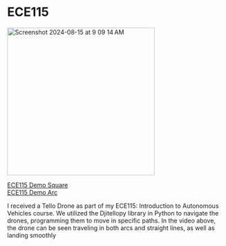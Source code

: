 # ECE115

<img width="341" alt="Screenshot 2024-08-15 at 9 09 14 AM" src="https://github.com/user-attachments/assets/07675e53-1e76-4027-8c38-132a936be5c5">

[ECE115 Demo Square](https://youtu.be/V1xQh1E_lz4)  
[ECE115 Demo Arc](https://youtube.com/shorts/WJ-8ck39AV8?feature=share)

I received a Tello Drone as part of my ECE115: Introduction to Autonomous Vehicles course. We utilized the Djitellopy library in Python to navigate the drones, programming them to move in specific paths. In the video above, the drone can be seen traveling in both arcs and straight lines, as well as landing smoothly
